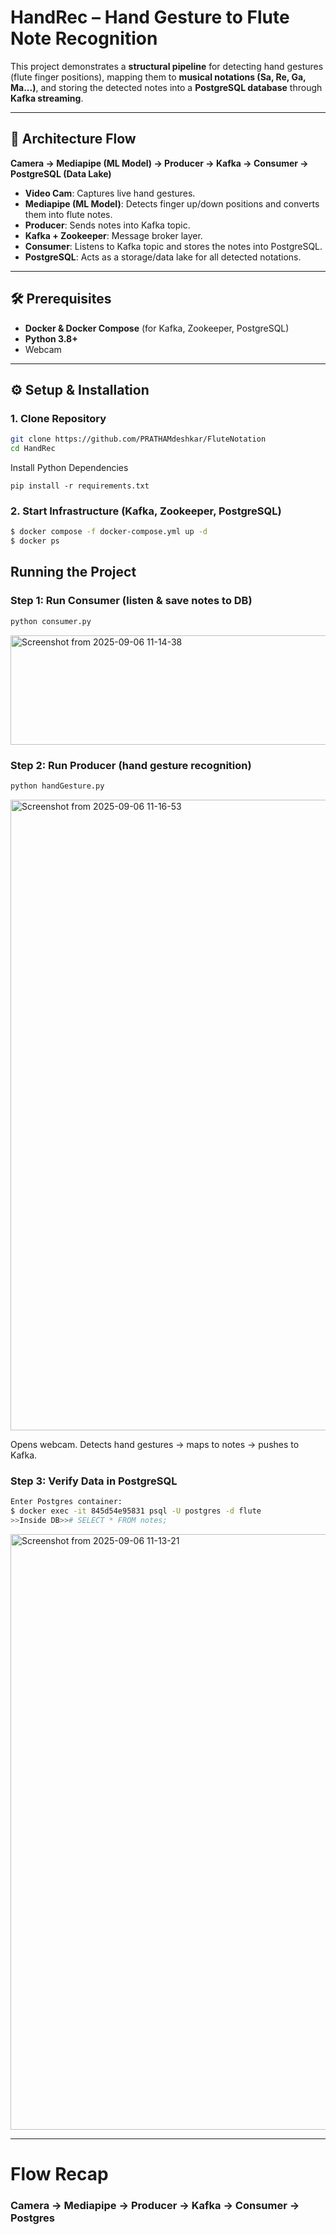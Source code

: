 # HandRec – Hand Gesture to Flute Note Recognition

This project demonstrates a **structural pipeline** for detecting hand gestures (flute finger positions), mapping them to **musical notations (Sa, Re, Ga, Ma...)**, and storing the detected notes into a **PostgreSQL database** through **Kafka streaming**.

---

## 📌 Architecture Flow

**Camera → Mediapipe (ML Model) → Producer → Kafka → Consumer → PostgreSQL (Data Lake)**

- **Video Cam**: Captures live hand gestures.  
- **Mediapipe (ML Model)**: Detects finger up/down positions and converts them into flute notes.  
- **Producer**: Sends notes into Kafka topic.  
- **Kafka + Zookeeper**: Message broker layer.  
- **Consumer**: Listens to Kafka topic and stores the notes into PostgreSQL.  
- **PostgreSQL**: Acts as a storage/data lake for all detected notations.  

---

## 🛠️ Prerequisites

- **Docker & Docker Compose** (for Kafka, Zookeeper, PostgreSQL)  
- **Python 3.8+**  
- Webcam  

---

## ⚙️ Setup & Installation

### 1. Clone Repository
```bash
git clone https://github.com/PRATHAMdeshkar/FluteNotation
cd HandRec
```
Install Python Dependencies
```
pip install -r requirements.txt
```

### 2. Start Infrastructure (Kafka, Zookeeper, PostgreSQL)
```bash
$ docker compose -f docker-compose.yml up -d
$ docker ps
```
## Running the Project
### Step 1: Run Consumer (listen & save notes to DB)
```bash
python consumer.py
```
<img width="1135" height="175" alt="Screenshot from 2025-09-06 11-14-38" src="https://github.com/user-attachments/assets/f221b617-7455-430c-8084-eaeb30ada702" />


### Step 2: Run Producer (hand gesture recognition)

```bash
python handGesture.py
```
<img width="1918" height="1009" alt="Screenshot from 2025-09-06 11-16-53" src="https://github.com/user-attachments/assets/7139271b-3f27-419b-9b42-a8960832dba2" />


Opens webcam.
Detects hand gestures → maps to notes → pushes to Kafka.

### Step 3: Verify Data in PostgreSQL
```bash
Enter Postgres container:
$ docker exec -it 845d54e95831 psql -U postgres -d flute
>>Inside DB>># SELECT * FROM notes;
```
<img width="576" height="953" alt="Screenshot from 2025-09-06 11-13-21" src="https://github.com/user-attachments/assets/6d3bde78-3e3d-4556-bddb-7f129068745a" />


---
# Flow Recap
### Camera → Mediapipe → Producer → Kafka → Consumer → Postgres
